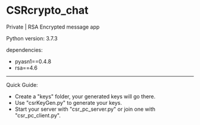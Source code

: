 # CSRcrypto_chat
Private | RSA Encrypted message app

Python version: 3.7.3

dependencies:
  - pyasn1==0.4.8
  - rsa==4.6
_______________________________________________________________________________________

Quick Guide:
  - Create a "keys" folder, your generated keys will go there.
  - Use "csrKeyGen.py" to generate your keys.
  - Start your server with "csr_pc_server.py" or join one with "csr_pc_client.py".
